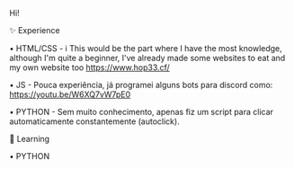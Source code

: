 Hi!

✨ Experience

• HTML/CSS - i This would be the part where I have the most knowledge, although I'm quite a beginner, I've already made some websites to eat and my own website too https://www.hop33.cf/

• JS - Pouca experiência, já programei alguns bots para discord como: https://youtu.be/W6XQ7vW7pE0

• PYTHON - Sem muito conhecimento, apenas fiz um script para clicar automaticamente constantemente (autoclick).


📖 Learning

• PYTHON
